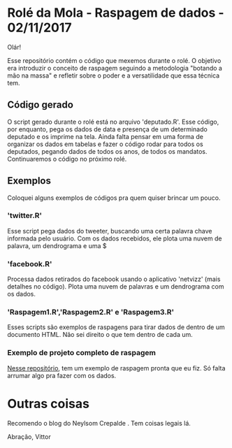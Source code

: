 # Rolé da Mola -  Raspagem de dados - 02/11/2017

Olár! 

Esse repositório contém o código que mexemos durante o rolé. O objetivo era introduzir o conceito de raspagem seguindo a metodologia "botando a mão na massa" e refletir
sobre o poder e a versatilidade que essa técnica tem.

## Código gerado
O script gerado durante o rolé está no arquivo 'deputado.R'. Esse código, por enquanto, pega os dados de data e presença de um determinado deputado e os imprime na tela.
Ainda falta pensar em uma forma de organizar os dados em tabelas e fazer o código rodar para todos os deputados, pegando dados de todos os anos, de todos os mandatos. 
Continuaremos o código no próximo rolé.                        

## Exemplos
Coloquei alguns exemplos de códigos pra quem quiser brincar um pouco.

### 'twitter.R'
Esse script pega dados do tweeter, buscando uma certa palavra chave informada pelo usuário. Com os dados recebidos, ele plota uma nuvem de palavra, um dendrograma e uma $

### 'facebook.R'
Processa dados retirados do facebook usando o aplicativo 'netvizz' (mais detalhes no código). Plota uma nuvem de palavras e um dendrograma com os dados.

### 'Raspagem1.R','Raspagem2.R' e 'Raspagem3.R'
Esses scripts são exemplos de raspagens para tirar dados de dentro de um documento HTML. Não sei direito o que tem dentro de cada um.

### Exemplo de projeto completo de raspagem
[Nesse repositório](https://github.com/vittorfp/Wiki-Scrapping), tem um exemplo de raspagem pronta que eu fiz. Só falta arrumar algo pra fazer com os dados.

# Outras coisas
Recomendo o blog do Neylsom Crepalde [](http://neylsoncrepalde.github.io/). Tem coisas legais lá.


Abração,
Vittor

